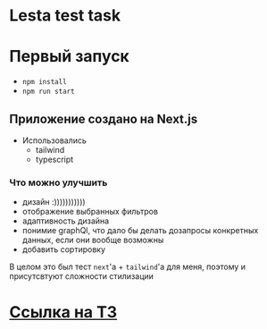 # Lesta test task

# Первый запуск
- `npm install`
- `npm run start`

## Приложение создано на Next.js
- Использовались
    * tailwind
    * typescript
### Что можно улучшить
- дизайн :)))))))))))
- отображение выбранных фильтров
- адаптивность дизайна
- понимие graphQl, что дало бы делать дозапросы конкретных данных, если они вообще возможны
- добавить сортировку

В целом это был тест `next`'а + `tailwind`'а для меня, поэтому и присутсвтуют сложности стилизации

# [Ссылка на ТЗ](https://gist.github.com/nonamenix/fc7609de3ebe2642db6324bc962295b2#%D0%BA%D0%BE%D1%80%D0%B0%D0%B1%D0%BB%D0%B8)